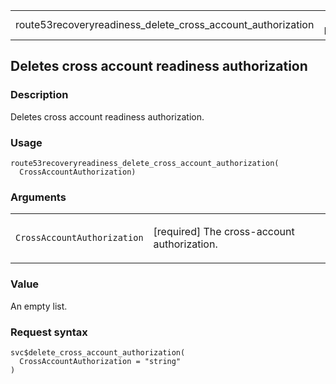 <table style="width: 100%;">
<tbody>
<tr class="odd">
<td>route53recoveryreadiness_delete_cross_account_authorization</td>
<td style="text-align: right;">R Documentation</td>
</tr>
</tbody>
</table>

## Deletes cross account readiness authorization

### Description

Deletes cross account readiness authorization.

### Usage

    route53recoveryreadiness_delete_cross_account_authorization(
      CrossAccountAuthorization)

### Arguments

<table>
<colgroup>
<col style="width: 35%" />
<col style="width: 65%" />
</colgroup>
<tbody>
<tr class="odd">
<td><code
id="route53recoveryreadiness_delete_cross_account_authorization_:_CrossAccountAuthorization">CrossAccountAuthorization</code></td>
<td><p>[required] The cross-account authorization.</p></td>
</tr>
</tbody>
</table>

### Value

An empty list.

### Request syntax

    svc$delete_cross_account_authorization(
      CrossAccountAuthorization = "string"
    )
